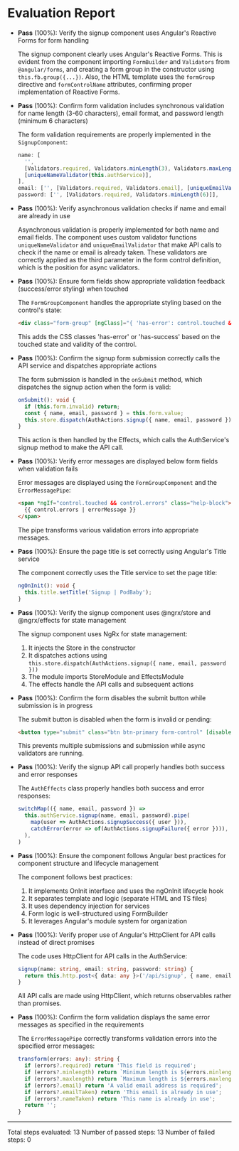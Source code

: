 # Evaluation Report

- **Pass** (100%): Verify the signup component uses Angular's Reactive Forms for form handling
  
  The signup component clearly uses Angular's Reactive Forms. This is evident from the component importing `FormBuilder` and `Validators` from `@angular/forms`, and creating a form group in the constructor using `this.fb.group({...})`. Also, the HTML template uses the `formGroup` directive and `formControlName` attributes, confirming proper implementation of Reactive Forms.

- **Pass** (100%): Confirm form validation includes synchronous validation for name length (3-60 characters), email format, and password length (minimum 6 characters)

  The form validation requirements are properly implemented in the `SignupComponent`:
  ```typescript
  name: [
    '',
    [Validators.required, Validators.minLength(3), Validators.maxLength(60)],
    [uniqueNameValidator(this.authService)],
  ],
  email: ['', [Validators.required, Validators.email], [uniqueEmailValidator(this.authService)]],
  password: ['', [Validators.required, Validators.minLength(6)]],
  ```

- **Pass** (100%): Verify asynchronous validation checks if name and email are already in use

  Asynchronous validation is properly implemented for both name and email fields. The component uses custom validator functions `uniqueNameValidator` and `uniqueEmailValidator` that make API calls to check if the name or email is already taken. These validators are correctly applied as the third parameter in the form control definition, which is the position for async validators.

- **Pass** (100%): Ensure form fields show appropriate validation feedback (success/error styling) when touched

  The `FormGroupComponent` handles the appropriate styling based on the control's state:
  ```html
  <div class="form-group" [ngClass]="{ 'has-error': control.touched && control.invalid, 'has-success': control.touched && control.valid }">
  ```
  This adds the CSS classes 'has-error' or 'has-success' based on the touched state and validity of the control.

- **Pass** (100%): Confirm the signup form submission correctly calls the API service and dispatches appropriate actions

  The form submission is handled in the `onSubmit` method, which dispatches the signup action when the form is valid:
  ```typescript
  onSubmit(): void {
    if (this.form.invalid) return;
    const { name, email, password } = this.form.value;
    this.store.dispatch(AuthActions.signup({ name, email, password }));
  }
  ```
  This action is then handled by the Effects, which calls the AuthService's signup method to make the API call.

- **Pass** (100%): Verify error messages are displayed below form fields when validation fails

  Error messages are displayed using the `FormGroupComponent` and the `ErrorMessagePipe`:
  ```html
  <span *ngIf="control.touched && control.errors" class="help-block">
    {{ control.errors | errorMessage }}
  </span>
  ```
  The pipe transforms various validation errors into appropriate messages.

- **Pass** (100%): Ensure the page title is set correctly using Angular's Title service

  The component correctly uses the Title service to set the page title:
  ```typescript
  ngOnInit(): void {
    this.title.setTitle('Signup | PodBaby');
  }
  ```

- **Pass** (100%): Verify the signup component uses @ngrx/store and @ngrx/effects for state management

  The signup component uses NgRx for state management:
  1. It injects the Store in the constructor
  2. It dispatches actions using `this.store.dispatch(AuthActions.signup({ name, email, password }))`
  3. The module imports StoreModule and EffectsModule
  4. The effects handle the API calls and subsequent actions

- **Pass** (100%): Confirm the form disables the submit button while submission is in progress

  The submit button is disabled when the form is invalid or pending:
  ```html
  <button type="submit" class="btn btn-primary form-control" [disabled]="form.pending || form.invalid">
  ```
  This prevents multiple submissions and submission while async validators are running.

- **Pass** (100%): Verify the signup API call properly handles both success and error responses

  The `AuthEffects` class properly handles both success and error responses:
  ```typescript
  switchMap(({ name, email, password }) =>
    this.authService.signup(name, email, password).pipe(
      map(user => AuthActions.signupSuccess({ user })),
      catchError(error => of(AuthActions.signupFailure({ error }))),
    ),
  )
  ```

- **Pass** (100%): Ensure the component follows Angular best practices for component structure and lifecycle management

  The component follows best practices:
  1. It implements OnInit interface and uses the ngOnInit lifecycle hook
  2. It separates template and logic (separate HTML and TS files)
  3. It uses dependency injection for services
  4. Form logic is well-structured using FormBuilder
  5. It leverages Angular's module system for organization

- **Pass** (100%): Verify proper use of Angular's HttpClient for API calls instead of direct promises

  The code uses HttpClient for API calls in the AuthService:
  ```typescript
  signup(name: string, email: string, password: string) {
    return this.http.post<{ data: any }>('/api/signup', { name, email, password }).pipe(map(r => r.data));
  }
  ```
  All API calls are made using HttpClient, which returns observables rather than promises.

- **Pass** (100%): Confirm the form validation displays the same error messages as specified in the requirements

  The `ErrorMessagePipe` correctly transforms validation errors into the specified error messages:
  ```typescript
  transform(errors: any): string {
    if (errors?.required) return 'This field is required';
    if (errors?.minlength) return `Minimum length is ${errors.minlength.requiredLength} characters`;
    if (errors?.maxlength) return `Maximum length is ${errors.maxlength.requiredLength} characters`;
    if (errors?.email) return 'A valid email address is required';
    if (errors?.emailTaken) return 'This email is already in use';
    if (errors?.nameTaken) return 'This name is already in use';
    return '';
  }
  ```

---

Total steps evaluated: 13
Number of passed steps: 13
Number of failed steps: 0